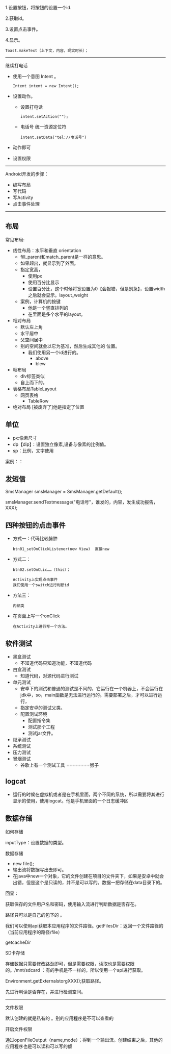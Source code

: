 1.设置按钮，将按钮的设置一个id.

2.获取id。

3.设置点击事件。

4.显示。

```
Toast.makeText（上下文，内容，现实时长）；
```

-------

继续打电话

- 使用一个意图  Intent 。

  ```
  Intent intent = new Intent();
  ```

- 设置动作。

  - 设置打电话

    ```
    intent.setAction("");
    ```

  - 电话号 统一资源定位符

    ```
    intent.setData("tel://电话号")
    ```

- 动作即可

- 设置权限

-------------

Android开发的步骤：

- 编写布局
- 写代码
- 写Activity
- 点击事件处理



-------

## 布局

常见布局:

- 线性布局：水平和垂直   orientation
  - fill_parent和match_parent是一样的意思。
  - 如果超出，就显示到了外面。
  - 指定宽高，
    - 使用px
    - 使用百分比显示
    - 设置百分比，这个时候将宽设置为0【会报错，但是别急】，设置width之后就会显示。layout_weight
  - 案例，计算机的按键
    - 他是一个竖直排列的
    - 在里面是多个水平的layout。
- 相对布局
  - 默认左上角
  - 水平居中
  - 父空间居中
  - 别的空间就会以它为基准，然后生成其他的 位置。
    - 我们使用另一个id进行的。
      - above
      - blew
- 帧布局
  - div标签类似
  - 自上而下的。
- 表格布局TableLayout
  - 网页表格
    - TableRow
- 绝对布局 [被废弃了]他是指定了位置

## 单位

- px:像素尺寸
- dp【dip】：设置独立像素,设备与像素的比例值。
- sp：比例，文字使用



案例：：

## 发短信

SmsManager smsManager =  SmsManager.getDefault();

smsManager.sendTextmessage("电话号"，谁发的，内容，发生成功报告，XXX);



## 四种按钮的点击事件

- 方式一：代码比较臃肿

  ```
  btn01_setOnClickListener(new View)  直接new
  ```

- 方式二：

  ```
  btn02.setOnCLic……（this）；
  
  Activity上实现点击事件
  我们使用一个switch进行判断id
  ```

  

- 方法三：

  ```
  内部类
  ```

  

- 在页面上写一个onClick

  ```
  在Activity上进行写一个方法。
  ```

  

## 软件测试

- 黑盒测试
  - 不知道代码只知道功能，不知道代码
- 白盒测试
  - 知道代码，对源代码进行测试
- 单元测试
  - 安卓下的测试和普通的测试是不同的，它运行在一个机器上，不会运行在jdk中，so，main函数是无法进行运行的。需要部署之后，才可以进行运行，
  - 指定安卓的测试父类。
  - 配置测试环境
    - 配置指令集
    - 测试那个工程
    - 测试jar文件。
- 继承测试
- 系统测试
- 压力测试
- 冒烟测试
  - 谷歌上有一个测试工具     ========猴子

## logcat

- 运行的时候在虚拟机或者是在手机里面，两个不同的系统，所以需要将其进行显示的使用，使用logcat。他是手机里面的一个日志缓冲区

## 数据存储

如何存储

inputType：设置数据的类型。

数据存储

- new file();
- 输出流将数据写出去即可。
- 在java中new一个对象，它的文件创建在项目的文件夹下，如果是安卓中就会出错，但是这个是只读的，并不是可以写的。数据一把存储在data目录下的。

回显：

获取保存的文件用户名和密码，使用输入流进行判断数据是否存在。

路径只可以是自己的包下的 。

我们可以使用api获取本应用程序的文件路径。getFilesDir：返回一个文件路径的（当前应用程序的路径/file）

getcacheDir

SD卡存储

存储数据只需要修改路劲即可，但是需要权限，读取也是需要权限的。/mnt/sdcard ：有的手机是不一样的，所以使用一个api进行获取。

Environment.getExternalstorgXXX();获取路径。

先进行判读是否存在，并进行检测空间。

---------

文件权限

默认创建的就是私有的 。别的应用程序是不可以查看的



开启文件权限

通过openFileOutput（name,mode）；得到一个输出流。创建结束之后，其他的应用程序也是可以读和可以写的额